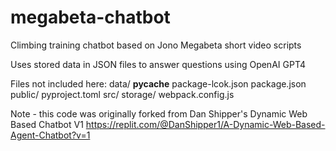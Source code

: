 # megabeta-chatbot
Climbing training chatbot based on Jono Megabeta short video scripts

Uses stored data in JSON files to answer questions using OpenAI GPT4

Files not included here:
  data/
  __pycache__
  package-lcok.json
  package.json
  public/
  pyproject.toml
  src/
  storage/
  webpack.config.js

  Note - this code was originally forked from Dan Shipper's Dynamic Web Based Chatbot V1
  https://replit.com/@DanShipper1/A-Dynamic-Web-Based-Agent-Chatbot?v=1
  
